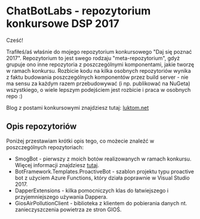 # ChatBotLabs - repozytorium konkursowe DSP 2017

Cześć!

Trafiłeś/aś właśnie do mojego repozytorium konkursowego "Daj się poznać 2017".
Repozytorium to jest swego rodzaju "meta-repozytorium", gdyż grupuje ono inne repozytoria z poszczególnymi komponentami, jakie tworzę w ramach konkursu.
Rozbicie kodu na kilka osobnych repozytoriów wynika z faktu budowania poszczególnych komponentów przez build server - nie ma sensu za każdym razem przebudowywać (i np. publikować na NuGeta) wszystkiego, o wiele lepszym podejściem jest rozbicie i praca w osobnych repo :)

Blog z postami konkursowymi znajdziesz tutaj:  [luktom.net](http://luktom.net)

## Opis repozytoriów

Poniżej przestawiam krótki opis tego, co możecie znaleźć w poszczególnych repozytoriach:

* SmogBot - pierwszy z moich botów realizowanych w ramach konkursu. Więcej informacji znajdziesz [tutaj](http://luktom.net/e1032-smogbot-wprowadzenie-do-projektu).
* BotFramework.Templates.ProactiveBot - szablon projektu typu proactive bot z użyciem Azure Functions, który działa poprawnie w Visual Studio 2017.
* DapperExtensions - kilka pomocniczych klas do łatwiejszego i przyjemniejszego używania Dappera.
* GiosAirPollutionClient - biblioteka z klientem do pobierania danych nt. zanieczyszczenia powietrza ze stron GIOŚ.

